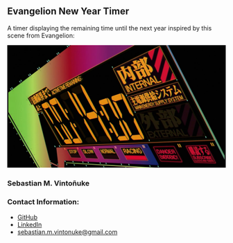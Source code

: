 ## Evangelion New Year Timer

A timer displaying the remaining time until the next year inspired by this scene from Evangelion:

![Alt text](image.png)

### Sebastian M. Vintoñuke
### Contact Information:

- [GitHub](https://github.com/SebastianVintonuke)
- [LinkedIn](https://www.linkedin.com/in/sebastian-vintoñuke-7ab06a161/)
- sebastian.m.vintonuke@gmail.com

